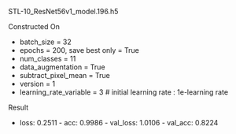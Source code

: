 STL-10_ResNet56v1_model.196.h5

Constructed On
 * batch_size = 32  
 * epochs = 200, save best only = True  
 * num_classes = 11
 * data_augmentation = True  
 * subtract_pixel_mean = True  
 * version = 1  
 * learning_rate_variable = 3 # initial learning rate : 1e-learning rate

Result 
  * loss: 0.2511 - acc: 0.9986 - val_loss: 1.0106 - val_acc: 0.8224
